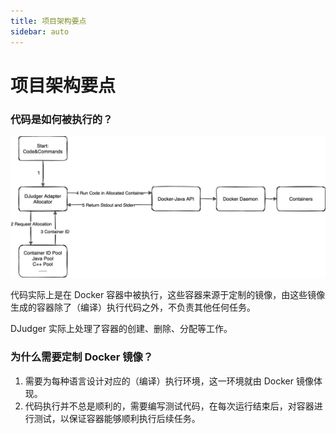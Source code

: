 ```yaml
---
title: 项目架构要点
sidebar: auto
---
```

# 项目架构要点

### 代码是如何被执行的？

![](./structure.png)

代码实际上是在 Docker 容器中被执行，这些容器来源于定制的镜像，由这些镜像生成的容器除了（编译）执行代码之外，不负责其他任何任务。

DJudger 实际上处理了容器的创建、删除、分配等工作。

### 为什么需要定制 Docker 镜像？

1. 需要为每种语言设计对应的（编译）执行环境，这一环境就由 Docker 镜像体现。
2. 代码执行并不总是顺利的，需要编写测试代码，在每次运行结束后，对容器进行测试，以保证容器能够顺利执行后续任务。

